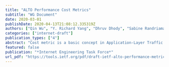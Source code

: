 ```yaml
---
title: "ALTO Performance Cost Metrics"
subtitle: "WG Document"
date: 2020-03-01
publishDate: 2020-04-13T21:08:12.335319Z
authors: ["Qin Wu", "Y. Richard Yang", "Dhruv Dhody", "Sabine Randriamasy", "Luis M. Contreras"]
categories: ["internet-draft"]
publication_types: ["4"]
abstract: "Cost metric is a basic concept in Application-Layer Traffic Optimization (ALTO), and is used in basic ALTO services including both the cost map service and the endpoint cost service. Different applications may use different cost metrics, but the ALTO base protocol [RFC7285] documents only one single cost metric, i.e., the generic \"routingcost\" metric; see Sec. 14.2 of [RFC7285]. Hence, if the resource consumer of an application prefers a resource provider that offers low-delay delivery to the resource consumer, the base protocol does not define the cost metric to be used. ALTO cost metrics can be generic metrics and this document focuses on network performance metrics, including network delay, jitter, packet loss, hop count, and bandwidth. When using an ALTO performance metric, an application may need additional contextual information beyond the metric value. For example, whether the metric is an estimation based on measurements or a service-level agreement (SLA) can define the meaning of a performance metric. Hence, this document introduces an additional \"cost-context\" field to the ALTO \"cost-type\" field to convey such information. To report an estimated value of a performance metric, the ALTO server may derive and aggregate from routing protocols with different granularity and scope, such as BGP-LS, OSPF-TE and ISIS-TE, or from end-to-end traffic management tools. These metrics may then be exposed by an ALTO Server to allow applications to determine \"where\" to connect based on network performance criteria."
featured: false
publication: "*Internet Engineering Task Force*"
url_pdf: "https://tools.ietf.org/pdf/draft-ietf-alto-performance-metrics-09.pdf"
---
```


